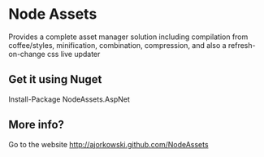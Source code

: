 # Node Assets

Provides a complete asset manager solution including compilation from coffee/styles, minification, combination, compression, and also a refresh-on-change css live updater

## Get it using Nuget

Install-Package NodeAssets.AspNet

## More info?

Go to the website http://ajorkowski.github.com/NodeAssets